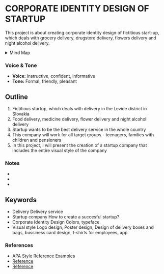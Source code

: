 # CORPORATE IDENTITY DESIGN OF STARTUP

This project is about creating corporate identity design of fictitious start-up, which deals with grocery delivery, drugstore delivery, 
flowers delivery and night alcohol delivery.

<details>
  <summary>Mind Map</summary>

![Mind Map](mind_map.png)
</details>

### Voice & Tone
- **Voice:** Instructive, confident, informative
- **Tone:** Formal, friendly, pleasant

## Outline
1. Fictitious startup, which deals with delivery in the Levice district in Slovakia
2. Food delivery, medicine delivery, flower delivery and night alcohol delivery
3. Startup wants to be the best delivery service in the whole country
4. This company will work for all target groups - teenagers, families with children and pensioners
5. In this project, I will present the creation of a startup company that includes the entire visual style of the company

### Notes
- 
-
-

## Keywords
- Delivery
Delivery service
- Startup company
How to create a succesful startup?
- Corporate Identity Design
Colors, typeface
- Visual style
Logo design, Poster design, Design of delivery boxes and bags, bussiness card design, t-shirts for employees, app 

### References
- [APA Style Reference Examples](http://https://apastyle.apa.org/style-grammar-guidelines/references/examples)
- [Reference](http://)
- [Reference](http://)
